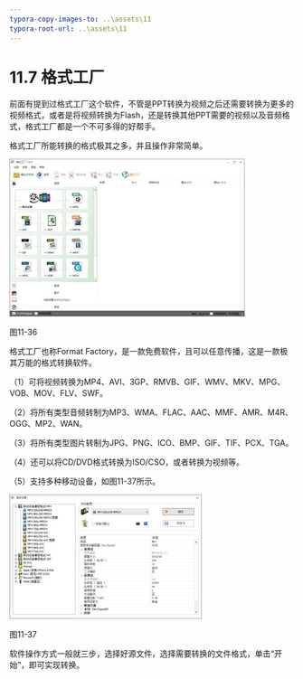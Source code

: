 ```yaml
---
typora-copy-images-to: ..\assets\11
typora-root-url: ..\assets\11
---
```


# 11.7  格式工厂

前面有提到过格式工厂这个软件，不管是PPT转换为视频之后还需要转换为更多的视频格式，或者是将视频转换为Flash，还是转换其他PPT需要的视频以及音频格式，格式工厂都是一个不可多得的好帮手。

格式工厂所能转换的格式极其之多，并且操作非常简单。

![img](../../.gitbook/assets/image038%20%283%29.jpg)

图11-36

格式工厂也称Format Factory，是一款免费软件，且可以任意传播，这是一款极其万能的格式转换软件。

（1）可将视频转换为MP4、AVI、3GP、RMVB、GIF、WMV、MKV、MPG、VOB、MOV、FLV、SWF。

（2）将所有类型音频转制为MP3、WMA、FLAC、AAC、MMF、AMR、M4R、OGG、MP2、WAN。

（3）将所有类型图片转制为JPG、PNG、ICO、BMP、GIF、TIF、PCX、TGA。

（4）还可以将CD/DVD格式转换为ISO/CSO，或者转换为视频等。

（5）支持多种移动设备，如图11-37所示。

![img](../../.gitbook/assets/image039%20%2820%29.jpg)

图11-37

软件操作方式一般就三步，选择好源文件，选择需要转换的文件格式，单击“开始”，即可实现转换。


